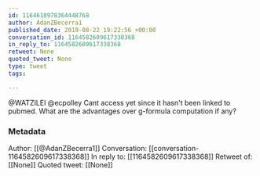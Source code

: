 ```yaml
---
id: 1164618978364448768
author: AdanZBecerra1
published_date: 2019-08-22 19:22:56 +00:00
conversation_id: 1164582609617338368
in_reply_to: 1164582609617338368
retweet: None
quoted_tweet: None
type: tweet
tags:

---
```


@WATZILEI @ecpolley Cant access yet since it hasn't been linked to pubmed. What are the advantages over g-formula computation if any?

### Metadata

Author: [[@AdanZBecerra1]]
Conversation: [[conversation-1164582609617338368]]
In reply to: [[1164582609617338368]]
Retweet of: [[None]]
Quoted tweet: [[None]]
